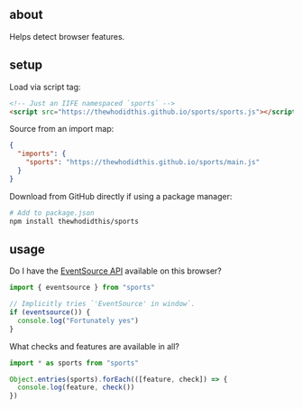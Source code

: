 ## about

Helps detect browser features.

## setup

Load via script tag:

```html
<!-- Just an IIFE namespaced `sports` -->
<script src="https://thewhodidthis.github.io/sports/sports.js"></script>
```

Source from an import map:

```json
{
  "imports": {
    "sports": "https://thewhodidthis.github.io/sports/main.js"
  }
}
```

Download from GitHub directly if using a package manager:

```sh
# Add to package.json
npm install thewhodidthis/sports
```

## usage

Do I have the [EventSource API](https://developer.mozilla.org/en-US/docs/Web/API/EventSource) available on this browser?

```js
import { eventsource } from "sports"

// Implicitly tries `'EventSource' in window`.
if (eventsource()) {
  console.log("Fortunately yes")
}
```

What checks and features are available in all?

```js
import * as sports from "sports"

Object.entries(sports).forEach(([feature, check]) => {
  console.log(feature, check())
})
```
